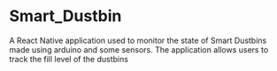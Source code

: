 # Smart_Dustbin
A React Native application used to monitor the state of Smart Dustbins made using arduino and some sensors. The application allows users to track the fill level of the dustbins
